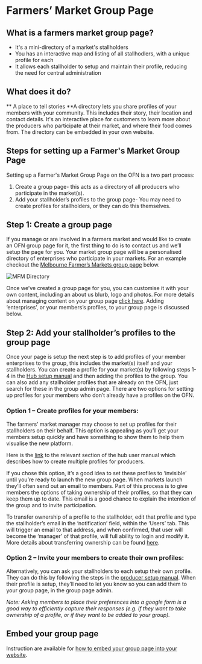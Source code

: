 # Farmers’ Market Group Page

## What is a farmers market group page?
* It's a mini-directory of a market's stallholders
* You has an interactive map and listing of all stallhodlers, with a unique profile for each
* It allows each stallholder to setup and maintain their profile, reducing the need for central administration

## What does it do?
** A place to tell stories 
**A directory lets you share profiles of your members with your community. This includes their story, their location and contact details. It's an interactive place for customers to learn more about the producers who participate at their market, and where their food comes from. The directory can be embedded in your own website.

## Steps for setting up a Farmer's Market Group Page

Setting up a Farmer's Market Group Page on the OFN is a two part process:
1. Create a group page- this acts as a directory of all producers who participate in the market\(s\).
2. Add your stallholder’s profiles to the group page- You may need to create profiles for stallholders, or they can do this themselves.

## Step 1:  Create a group page

If you manage or are involved in a farmers market and would like to create an OFN group page for it, the first thing to do is to contact us and we’ll setup the page for you. Your market group page will be a personalised directory of enterprises who participate in your markets. For an example checkout the [Melbourne Farmer’s Markets group page](/melbourne-farmers-markets.md) below.

![](https://openfoodnetwork.org/wp-content/uploads/2016/08/MFM-Directory.png "MFM Directory")

Once we’ve created a group page for you, you can customise it with your own content, including an about us blurb, logo and photos. For more details about managing content on your group page [click here](/group-pages.md). Adding ‘enterprises’, or your members’s profiles, to your group page is discussed below.

## Step 2: Add your stallholder’s profiles to the group page

Once your page is setup the next step is to add profiles of your member enterprises to the group, this includes the market\(s\) itself and your stallholders. You can create a profile for your market\(s\) by following steps 1-4 in the [Hub setup manual](/hubs-set-up-guide.md) and then adding the profiles to the group. You can also add any stallholder profiles that are already on the OFN, just search for these in the group admin page. There are two options for setting up profiles for your members who don’t already have a profiles on the OFN.

### Option 1 – Create profiles for your members:

The farmers’ market manager may choose to set up profiles for their stallholders on their behalf. This option is appealing as you’ll get your members setup quickly and have something to show them to help them visualise the new platform.

Here is the [link](/create-or-connect-with-your-supplying-producers.md) to the relevant section of the hub user manual which describes how to create multiple profiles for producers.

If you chose this option, it’s a good idea to set these profiles to ‘invisible’ until you’re ready to launch the new group page. When markets launch they’ll often send out an email to members. Part of this process is to give members the options of taking ownership of their profiles, so that they can keep them up to date. This email is a good chance to explain the intention of the group and to invite participation.

To transfer ownership of a profile to the stallholder, edit that profile and type the stallholder’s email in the ‘notification’ field, within the ‘Users’ tab. This will trigger an email to that address, and when confirmed, that user will become the ‘manager’ of that profile, will full ability to login and modify it. More details about transferring ownership can be found [here](/transferring-ownership-of-a-profile.md).

### Option 2 – Invite your members to create their own profiles:

Alternatively, you can ask your stallholders to each setup their own profile. They can do this by following the steps in the [producer setup manual](/producer-set-up-guide.md). When their profile is setup, they’ll need to let you know so you can add them to your group page, in the group page admin.

_Note: Asking members to place their preferences into a google form is a good way to efficiently capture their responses \(e.g. if they want to take ownership of a profile, or if they want to be added to your group\)._

## Embed your group page
Instruction are available for [how to embed your group page into your website](/embed-a-group-page.md).